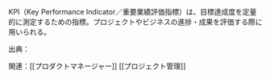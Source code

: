 KPI（Key Performance Indicator／重要業績評価指標）は、目標達成度を定量的に測定するための指標。プロジェクトやビジネスの進捗・成果を評価する際に用いられる。

出典：

関連：[[プロダクトマネージャー]] [[プロジェクト管理]]